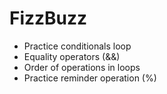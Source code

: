 # FizzBuzz

- Practice conditionals loop
- Equality operators (&&)
- Order of operations in loops
- Practice reminder operation (%)

